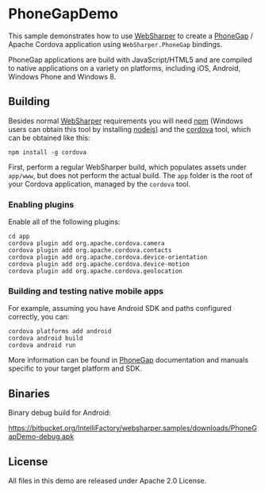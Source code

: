# PhoneGapDemo

This sample demonstrates how to use [WebSharper][ws] to create a
[PhoneGap][pg] / Apache Cordova application using
`WebSharper.PhoneGap` bindings.

PhoneGap applications are build with JavaScript/HTML5 and are compiled
to native applications on a variety on platforms, including iOS,
Android, Windows Phone and Windows 8.

## Building

Besides normal [WebSharper][ws] requirements you will need [npm][npm]
(Windows users can obtain this tool by installing
[nodejs](http://nodejs.org/)) and the [cordova][cordova-tool] tool,
which can be obtained like this:

    npm install -g cordova

First, perform a regular WebSharper build, which populates assets
under `app/www`, but does not perform the actual build.  The `app`
folder is the root of your Cordova application, managed by the
`cordova` tool.

### Enabling plugins

Enable all of the following plugins:

    cd app
    cordova plugin add org.apache.cordova.camera
    cordova plugin add org.apache.cordova.contacts
    cordova plugin add org.apache.cordova.device-orientation
    cordova plugin add org.apache.cordova.device-motion
    cordova plugin add org.apache.cordova.geolocation

### Building and testing native mobile apps

For example, assuming you have Android SDK and paths configured
correctly, you can:

    cordova platforms add android
    cordova android build
    cordova android run
    
More information can be found in [PhoneGap][pg] documentation and
manuals specific to your target platform and SDK.

## Binaries

Binary debug build for Android:

https://bitbucket.org/IntelliFactory/websharper.samples/downloads/PhoneGapDemo-debug.apk

## License

All files in this demo are released under Apache 2.0 License.

[cordova-tool]: http://docs.phonegap.com/en/3.4.0/guide_cli_index.md.html#The%20Command-Line%20Interface
[npm]: https://www.npmjs.org/
[pg]: http://phonegap.com/
[ws]: http://websharper.com

